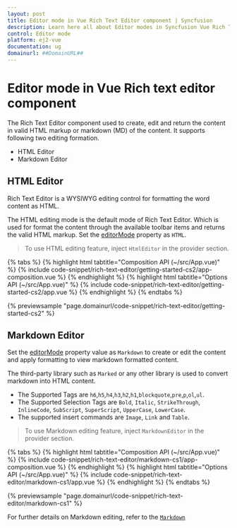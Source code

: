 ```yaml
---
layout: post
title: Editor mode in Vue Rich Text Editor component | Syncfusion
description: Learn here all about Editor modes in Syncfusion Vue Rich Text Editor component of Syncfusion Essential JS 2 and more.
control: Editor mode
platform: ej2-vue
documentation: ug
domainurl: ##DomainURL##
---
```


# Editor mode in Vue Rich text editor component

The Rich Text Editor component used to create, edit and return the content in valid HTML markup or markdown (MD) of the content. It supports following two editing formation.

* HTML Editor
* Markdown Editor

## HTML Editor

Rich Text Editor is a WYSIWYG editing control for formatting the word content as HTML.

The HTML editing mode is the default mode of Rich Text Editor. Which is used for format the content through the available toolbar items and returns the valid HTML markup. Set the [editorMode](https://ej2.syncfusion.com/vue/documentation/api/rich-text-editor/#editormode) property as `HTML`.

>To use HTML editing feature, inject `HtmlEditor` in the provider section.

{% tabs %}
{% highlight html tabtitle="Composition API (~/src/App.vue)" %}
{% include code-snippet/rich-text-editor/getting-started-cs2/app-composition.vue %}
{% endhighlight %}
{% highlight html tabtitle="Options API (~/src/App.vue)" %}
{% include code-snippet/rich-text-editor/getting-started-cs2/app.vue %}
{% endhighlight %}
{% endtabs %}
        
{% previewsample "page.domainurl/code-snippet/rich-text-editor/getting-started-cs2" %}

## Markdown Editor

Set the [editorMode](https://ej2.syncfusion.com/vue/documentation/api/rich-text-editor/#editormode) property value as `Markdown` to create or edit the content and apply formatting to view markdown formatted content.

The third-party library such as `Marked` or any other library is used to convert markdown into HTML content.

* The Supported Tags are  `h6`,`h5`,`h4`,`h3`,`h2`,`h1`,`blockquote`,`pre`,`p`,`ol`,`ul`.
* The Supported Selection Tags are `Bold`, `Italic`, `StrikeThrough`, `InlineCode`, `SubScript`, `SuperScript`, `UpperCase`, `LowerCase`.
* The supported insert commands are `Image`, `Link` and `Table`.

> To use Markdown editing feature, inject `MarkdownEditor` in the provider section.

{% tabs %}
{% highlight html tabtitle="Composition API (~/src/App.vue)" %}
{% include code-snippet/rich-text-editor/markdown-cs1/app-composition.vue %}
{% endhighlight %}
{% highlight html tabtitle="Options API (~/src/App.vue)" %}
{% include code-snippet/rich-text-editor/markdown-cs1/app.vue %}
{% endhighlight %}
{% endtabs %}
        
{% previewsample "page.domainurl/code-snippet/rich-text-editor/markdown-cs1" %}

For further details on Markdown editing, refer to the [`Markdown`](../rich-text-editor/markdown)

